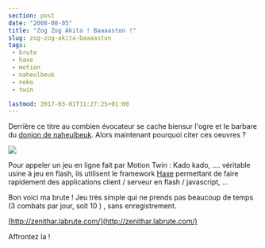 ```yaml
---
section: post
date: "2008-08-05"
title: "Zog Zog Akita ! Baaaaston !"
slug: zog-zog-akita-baaaaston
tags:
 - brute
 - haxe
 - motion
 - naheulbeuk
 - neko
 - twin

lastmod: 2017-03-01T11:27:25+01:00
---
```


Derrière ce titre au combien évocateur se cache biensur l'ogre et le barbare du [donjon de naheulbeuk](http://www.penofchaos.com/warham/donjon.htm). Alors maintenant pourquoi citer ces oeuvres ?

[![](http://static.zenithar.org/wp-content/uploads/2008/08/brute.png)](http://static.zenithar.org/wp-content/uploads/2008/08/brute.png)

Pour appeler un jeu en ligne fait par Motion Twin : Kado kado, .... véritable usine à jeu en flash, ils utilisent le framework [Haxe](http://haxe.org/) permettant de faire rapidement des applications client / serveur en flash / javascript, ...

Bon voici ma brute ! Jeu très simple qui ne prends pas beaucoup de temps (3 combats par jour, soit 10 ) , sans enregistrement.

[http://zenithar.labrute.com/](http://zenithar.labrute.com/)

Affrontez la !
